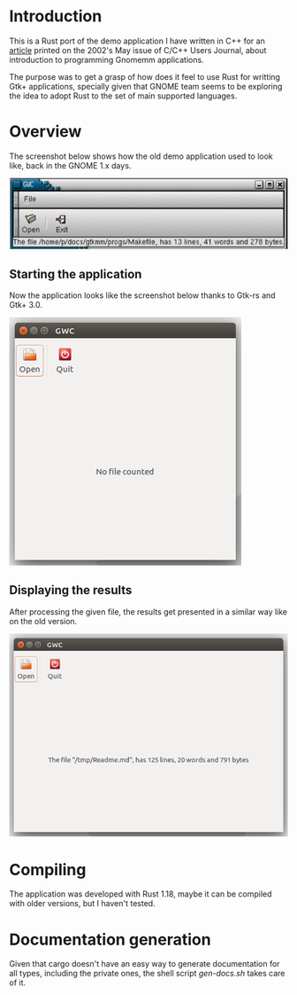 # Introduction

This is a Rust port of the demo application I have written in C++ for an
[article](http://www.drdobbs.com/programming-in-gnome-with-c/184401522?pgno=7)
printed on the 2002's May issue of C/C++ Users Journal, about
introduction to programming Gnomemm applications.

The purpose was to get a grasp of how does it feel to use Rust for writting
Gtk+ applications, specially given that GNOME team seems to be exploring the idea
to adopt Rust to the set of main supported languages. 

# Overview

The screenshot below shows how the old demo application used to look like, back in the
GNOME 1.x days.

![Old version](screenshots/old-file-read.png)

## Starting the application

Now the application looks like the screenshot below thanks to Gtk-rs and Gtk+ 3.0.

![New version](screenshots/initial-state.png)

## Displaying the results

After processing the given file, the results get presented in a similar way like on the old version.

![New version](screenshots/file-read.png)


# Compiling

The application was developed with Rust 1.18, maybe it can be compiled with older
versions, but I haven't tested.

# Documentation generation

Given that cargo doesn't have an easy way to generate documentation for all types,
including the private ones, the shell script *gen-docs.sh* takes care of it.
